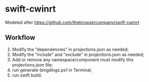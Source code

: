 # swift-cwinrt
Modeled after https://github.com/thebrowsercompany/swift-cwinrt

## Workflow

1. Modify the "dependencies" in projections.json as needed;
2. Modify the "include" and "exclude" in projections.json as needed;
3. Add or remove any namespace/component must modify this projections.json file;
4. run generate-bingdings.ps1 in Terminal;
5. run swift build.
